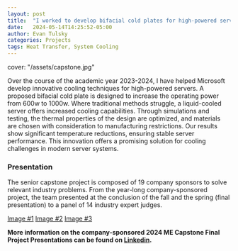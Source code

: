 ```yaml
---
layout: post
title:  "I worked to develop bifacial cold plates for high-powered servers with Microsoft"
date:   2024-05-14T14:25:52-05:00
author: Evan Tulsky
categories: Projects
tags: Heat Transfer, System Cooling
---
```

cover: "/assets/capstone.jpg"
 
Over the course of the academic year 2023-2024, I have helped Microsoft develop innovative cooling techniques for high-powered servers. A proposed bifacial cold plate is designed to increase the operating power from 600w to 1000w. Where traditional methods struggle, a liquid-cooled server offers increased cooling capabilities. Through simulations and testing, the thermal properties of the design are optimized, and materials are chosen with consideration to manufacturing restrictions. Our results show significant temperature reductions, ensuring stable server performance. This innovation offers a promising solution for cooling challenges in modern server systems.


### Presentation
The senior capstone project is composed of 19 company sponsors to solve relevant industry problems. From the year-long company-sponsored project, the team presented at the conclusion of the fall and the spring (final presentation) to a panel of 14 industry expert judges.

<a href="assets/capstone.jpg" data-lightbox="capstone" data-title="2024 ME Capstone">Image #1</a>
<a href="assets/posterpresentation_microsoft.jpg" data-lightbox="capstone">Image #2</a>
<a href="assets/fallpresentation_microsoft.jpg" data-lightbox="capstone">Image #3</a>



**More information on the company-sponsored 2024 ME Capstone Final Project Presentations can be found on [Linkedin](https://www.linkedin.com/feed/update/urn:li:activity:7191762558649851904/).**
